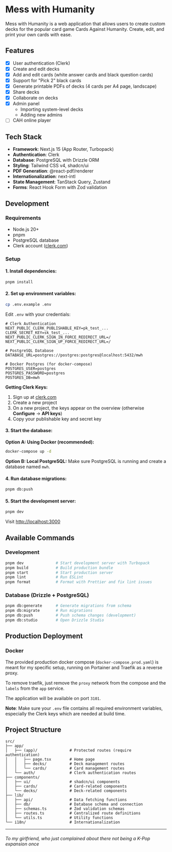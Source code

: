 # Mess with Humanity

Mess with Humanity is a web application that allows users to create custom decks for the popular card game Cards Against Humanity. Create, edit, and print your own cards with ease.

## Features
- [x] User authentication (Clerk)
- [x] Create and edit decks
- [x] Add and edit cards (white answer cards and black question cards)
- [x] Support for "Pick 2" black cards
- [x] Generate printable PDFs of decks (4 cards per A4 page, landscape)
- [x] Share decks
- [x] Collaborate on decks
- [x] Admin panel
    - Importing system-level decks
    - Adding new admins
- [ ] CAH online player

## Tech Stack

- **Framework**: Next.js 15 (App Router, Turbopack)
- **Authentication**: Clerk
- **Database**: PostgreSQL with Drizzle ORM
- **Styling**: Tailwind CSS v4, shadcn/ui
- **PDF Generation**: @react-pdf/renderer
- **Internationalization**: next-intl
- **State Management**: TanStack Query, Zustand
- **Forms**: React Hook Form with Zod validation

## Development

### Requirements
- Node.js 20+
- pnpm
- PostgreSQL database
- Clerk account ([clerk.com](https://clerk.com))

### Setup

#### 1. Install dependencies:
```bash
pnpm install
```

#### 2. Set up environment variables:
```bash
cp .env.example .env
```

Edit `.env` with your credentials:
```env
# Clerk Authentication
NEXT_PUBLIC_CLERK_PUBLISHABLE_KEY=pk_test_...
CLERK_SECRET_KEY=sk_test_...
NEXT_PUBLIC_CLERK_SIGN_IN_FORCE_REDIRECT_URL=/
NEXT_PUBLIC_CLERK_SIGN_UP_FORCE_REDIRECT_URL=/

# PostgreSQL Database
DATABASE_URL=postgres://postgres:postgres@localhost:5432/mwh

# Docker Postgres (for docker-compose)
POSTGRES_USER=postgres
POSTGRES_PASSWORD=postgres
POSTGRES_DB=mwh
```

**Getting Clerk Keys:**
1. Sign up at [clerk.com](https://clerk.com)
2. Create a new project
3. On a new project, the keys appear on the overview (otherwise **Configure** -> **API keys**)
4. Copy your publishable key and secret key

#### 3. Start the database:

**Option A: Using Docker (recommended):**
```bash
docker-compose up -d
```

**Option B: Local PostgreSQL:**
Make sure PostgreSQL is running and create a database named `mwh`.

#### 4. Run database migrations:
```bash
pnpm db:push
```

#### 5. Start the development server:
```bash
pnpm dev
```

Visit [http://localhost:3000](http://localhost:3000)

## Available Commands

### Development
```bash
pnpm dev              # Start development server with Turbopack
pnpm build            # Build production bundle
pnpm start            # Start production server
pnpm lint             # Run ESLint
pnpm format           # Format with Prettier and fix lint issues
```

### Database (Drizzle + PostgreSQL)
```bash
pnpm db:generate      # Generate migrations from schema
pnpm db:migrate       # Run migrations
pnpm db:push          # Push schema changes (development)
pnpm db:studio        # Open Drizzle Studio
```

## Production Deployment

### Docker

The provided production docker compose (`docker-compose.prod.yaml`) is meant for my specific setup, running on Portainer and Traefik as a reverse proxy.

To remove traefik, just remove the `proxy` network from the compose and the `labels` from the `app` service.

The application will be available on port `3101`.

**Note**: Make sure your `.env` file contains all required environment variables, especially the Clerk keys which are needed at build time.

## Project Structure

```
src/
├── app/
│   ├── (app)/              # Protected routes (require authentication)
│   │   ├── page.tsx        # Home page
│   │   ├── decks/          # Deck management routes
│   │   └── cards/          # Card management routes
│   └── auth/               # Clerk authentication routes
├── components/
│   ├── ui/                 # shadcn/ui components
│   ├── cards/              # Card-related components
│   └── decks/              # Deck-related components
├── lib/
│   ├── api/                # Data fetching functions
│   ├── db/                 # Database schema and connection
│   ├── schemas.ts          # Zod validation schemas
│   ├── routes.ts           # Centralized route definitions
│   └── utils.ts            # Utility functions
└── i18n/                   # Internationalization
```

---
###### To my girlfriend, who just complained about there not being a K-Pop expansion once
